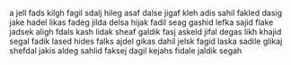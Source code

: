 a jell fads kilgh
fagil sdalj hileg asaf
dalse jigaf kleh adis
sahil fakled dasig jake
hadel likas fadeg jilda
delsa hijak fadil seag
gashid lefka sajid flake
jadsek aligh fdals kash
lidak sheaf galdik fasj
askeld jifal degas likh
khajid segal fadik lased
hides falks ajdel gikas
dahil jelsk fagid laska
sadile glikaj shefdal jakis
aldeg sahlid faksej dagil
kejahs fidale jaldik segah